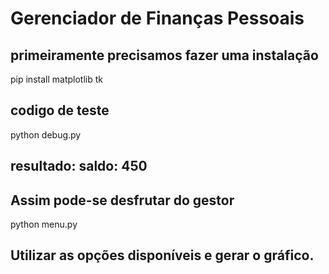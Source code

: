 # Gerenciador de Finanças Pessoais
## primeiramente precisamos fazer uma instalação 
pip install matplotlib tk
## codigo de teste
python debug.py
## resultado: saldo: 450 

## Assim pode-se desfrutar do gestor
python menu.py
## Utilizar as opções disponíveis e gerar o gráfico.




